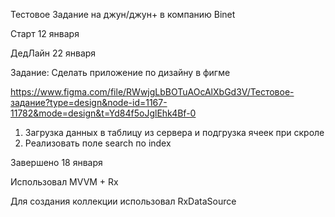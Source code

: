 Тестовое Задание на джун/джун+ в компанию Binet

Старт 12 января

ДедЛайн 22 января

Задание: Сделать приложение по дизайну в фигме

https://www.figma.com/file/RWwjgLbBOTuAOcAlXbGd3V/Тестовое-задание?type=design&node-id=1167-11782&mode=design&t=Yd84f5oJglEhk4Bf-0

1. Загрузка данных в таблицу из сервера и подгрузка ячеек при скроле
2. Реализовать поле search по index

Завершено 18 января

Использовал MVVM + Rx

Для создания коллекции использовал RxDataSource
